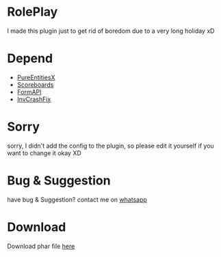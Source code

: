 # RolePlay
I made this plugin just to get rid of boredom due to a very long holiday xD

# Depend
- [PureEntitiesX](https://poggit.pmmp.io/r/93487/PureEntitiesX.phar)
- [Scoreboards](https://github.com/TwistedAsylumMC/Scoreboards)
- [FormAPI](https://poggit.pmmp.io/r/41263/FormAPI.phar)
- [InvCrashFix](https://poggit.pmmp.io/r/94956/InvCrashFix.phar)

# Sorry
sorry, I didn't add the config to the plugin, so please edit it yourself if you want to change it okay XD

# Bug & Suggestion
have bug & Suggestion? contact me on [whatsapp](https://wa.me/6281278134628)

# Download
Download phar file [here](https://www.mediafire.com/file/x0xsv5x8apz35a8/RolePlay_v5.5.phar/file)
